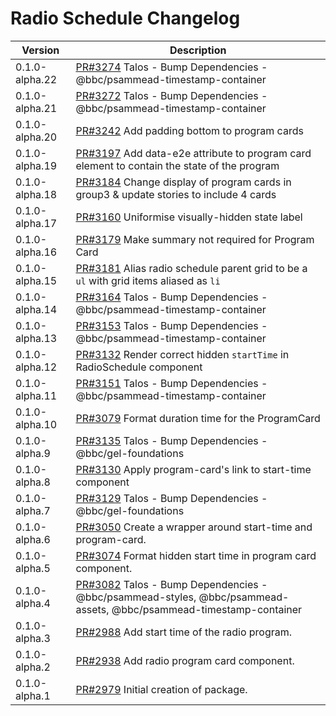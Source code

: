 # Radio Schedule Changelog

<!-- prettier-ignore -->
| Version | Description |
|---------|-------------|
| 0.1.0-alpha.22 | [PR#3274](https://github.com/bbc/psammead/pull/3274) Talos - Bump Dependencies - @bbc/psammead-timestamp-container |
| 0.1.0-alpha.21 | [PR#3272](https://github.com/bbc/psammead/pull/3272) Talos - Bump Dependencies - @bbc/psammead-timestamp-container |
| 0.1.0-alpha.20 | [PR#3242](https://github.com/bbc/psammead/pull/3242) Add padding bottom to program cards  |
| 0.1.0-alpha.19 | [PR#3197](https://github.com/bbc/psammead/pull/3197) Add data-e2e attribute to program card element to contain the state of the program |
| 0.1.0-alpha.18 | [PR#3184](https://github.com/bbc/psammead/pull/3184) Change display of program cards in group3 & update stories to include 4 cards |
| 0.1.0-alpha.17 | [PR#3160](https://github.com/bbc/psammead/pull/3160) Uniformise visually-hidden state label |
| 0.1.0-alpha.16 | [PR#3179](https://github.com/bbc/psammead/pull/3179) Make summary not required for Program Card |
| 0.1.0-alpha.15 | [PR#3181](https://github.com/bbc/psammead/pull/3181) Alias radio schedule parent grid to be a `ul` with grid items aliased as `li` |
| 0.1.0-alpha.14 | [PR#3164](https://github.com/bbc/psammead/pull/3164) Talos - Bump Dependencies - @bbc/psammead-timestamp-container |
| 0.1.0-alpha.13 | [PR#3153](https://github.com/bbc/psammead/pull/3153) Talos - Bump Dependencies - @bbc/psammead-timestamp-container |
| 0.1.0-alpha.12 | [PR#3132](https://github.com/bbc/psammead/pull/3132) Render correct hidden `startTime` in RadioSchedule component |
| 0.1.0-alpha.11 | [PR#3151](https://github.com/bbc/psammead/pull/3151) Talos - Bump Dependencies - @bbc/psammead-timestamp-container |
| 0.1.0-alpha.10 | [PR#3079](https://github.com/bbc/psammead/pull/3079) Format duration time for the ProgramCard |
| 0.1.0-alpha.9 | [PR#3135](https://github.com/bbc/psammead/pull/3135) Talos - Bump Dependencies - @bbc/gel-foundations |
| 0.1.0-alpha.8 | [PR#3130](https://github.com/bbc/psammead/pull/3130) Apply program-card's link to start-time component |
| 0.1.0-alpha.7 | [PR#3129](https://github.com/bbc/psammead/pull/3129) Talos - Bump Dependencies - @bbc/gel-foundations |
| 0.1.0-alpha.6 | [PR#3050](https://github.com/BBC-News/psammead/pull/3050) Create a wrapper around start-time and program-card. |
| 0.1.0-alpha.5 | [PR#3074](https://github.com/BBC-News/psammead/pull/3074) Format hidden start time in program card component. |
| 0.1.0-alpha.4 | [PR#3082](https://github.com/bbc/psammead/pull/3082) Talos - Bump Dependencies - @bbc/psammead-styles, @bbc/psammead-assets, @bbc/psammead-timestamp-container |
| 0.1.0-alpha.3 | [PR#2988](https://github.com/BBC-News/psammead/pull/2988) Add start time of the radio program. |
| 0.1.0-alpha.2 | [PR#2938](https://github.com/BBC-News/psammead/pull/2938) Add radio program card component. |
| 0.1.0-alpha.1 | [PR#2979](https://github.com/BBC-News/psammead/pull/2979) Initial creation of package. |
